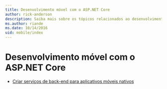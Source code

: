 ```yaml
---
title: Desenvolvimento móvel com o ASP.NET Core
author: rick-anderson
description: Saiba mais sobre os tópicos relacionados ao desenvolvimento móvel com o ASP.NET Core.
ms.author: riande
ms.date: 10/14/2016
uid: mobile/index
---
```

# <a name="mobile-development-with-aspnet-core"></a>Desenvolvimento móvel com o ASP.NET Core

*   [Criar serviços de back-end para aplicativos móveis nativos](native-mobile-backend.md)
